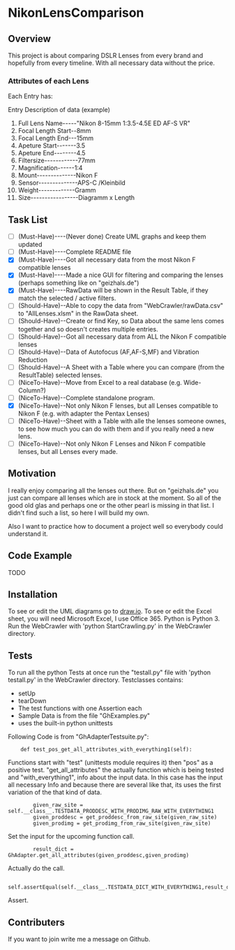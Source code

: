 # NikonLensComparison

## Overview
This project is about comparing DSLR Lenses from every brand and hopefully from every timeline.
With all necessary data without the price.

### Attributes of each Lens
Each Entry has:

Entry                 Description of data (example)
1. Full Lens Name-----"Nikon 8-15mm 1:3.5-4.5E ED AF-S VR"
2. Focal Length Start--8mm
3. Focal Length End---15mm
4. Apeture Start-------3.5
5. Apeture End--------4.5
6. Filtersize------------77mm 
7. Magnification------1:4
8. Mount--------------Nikon F
9. Sensor--------------APS-C /Kleinbild
10. Weight-------------Gramm
11. Size-----------------Diagramm x Length 



## Task List
- [ ] \(Must-Have)----(Never done) Create UML graphs and keep them updated
- [ ] \(Must-Have)----Complete README file
- [x] \(Must-Have)----Got all necessary data from the most Nikon F compatible lenses
- [x] \(Must-Have)----Made a nice GUI for filtering and comparing the lenses (perhaps something like on "geizhals.de") 
- [x] \(Must-Have)----RawData will be shown in the Result Table, if they match the selected / active filters.
- [ ] \(Should-Have)--Able to copy the data from "WebCrawler/rawData.csv" to "AllLenses.xlsm" in the RawData sheet.
- [ ] \(Should-Have)--Create or find Key, so Data about the same lens comes together and so doesn't creates multiple entries.
- [ ] \(Should-Have)--Got all necessary data from ALL the Nikon F compatible lenses
- [ ] \(Should-Have)--Data of Autofocus (AF,AF-S,MF) and Vibration Reduction
- [ ] \(Should-Have)--A Sheet with a Table where you can compare (from the ResultTable) selected lenses.
- [ ] \(NiceTo-Have)--Move from Excel to a real database (e.g. Wide-Column?)
- [ ] \(NiceTo-Have)--Complete standalone program.
- [x] \(NiceTo-Have)--Not only Nikon F lenses, but all Lenses compatible to Nikon F (e.g. with adapter the Pentax Lenses)
- [ ] \(NiceTo-Have)--Sheet with a Table with alle the lenses someone ownes, to see how much you can do with them and if you really need a new lens.
- [ ] \(NiceTo-Have)--Not only Nikon F Lenses and Nikon F compatible lenses, but all Lenses every made.

## Motivation
I really enjoy comparing all the lenses out there.
But on "geizhals.de" you just can compare all lenses which are in stock at the moment.
So all of the good old glas and perhaps one or the other pearl is missing in that list.
I didn't find such a list, so here I will build my own. 

Also I want to practice how to document a project well so everybody could understand it.

## Code Example
TODO

## Installation
To see or edit the UML diagrams go to [draw.io](https://draw.io).
To see or edit the Excel sheet, you will need Microsoft Excel, I use Office 365.
Python is Python 3.
Run the WebCrawler with 'python StartCrawling.py' in the WebCrawler directory.

## Tests
To run all the python Tests at once run the "testall.py" file with 'python testall.py' in the WebCrawler directory.
Testclasses contains:
-   setUp
-   tearDown
-   The test functions with one Assertion each
-   Sample Data is from the file "GhExamples.py"
-   uses the built-in python unittests 

Following Code is from "GhAdapterTestsuite.py":
```
    def test_pos_get_all_attributes_with_everything1(self):
```
Functions start with "test" (unittests module requires it) then "pos" as a positive test.
"get_all_attributes" the actually function which is being tested and "with_everything1", info about the input data.
In this case has the input all necessary Info and because there are several like that, its uses the first variation of the that kind of data.
```        
        given_raw_site = self.__class__.TESTDATA_PRODDESC_WITH_PRODIMG_RAW_WITH_EVERYTHING1
        given_proddesc = get_proddesc_from_raw_site(given_raw_site)
        given_prodimg = get_prodimg_from_raw_site(given_raw_site)
```
Set the input for the upcoming function call.
```
        result_dict = GhAdapter.get_all_attributes(given_proddesc,given_prodimg)
```
Actually do the call.
```
        self.assertEqual(self.__class__.TESTDATA_DICT_WITH_EVERYTHING1,result_dict)
```
Assert.

## Contributers
If you want to join write me a message on Github.
